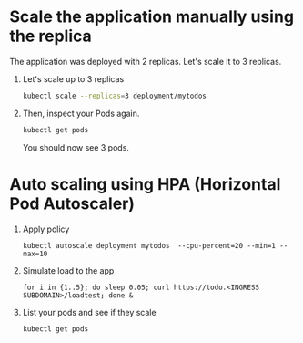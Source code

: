 # Scale the application manually using the replica

The application was deployed with 2 replicas. Let's scale it to 3 replicas.

1. Let's scale up to 3 replicas
    ```sh
    kubectl scale --replicas=3 deployment/mytodos
    ```

1. Then, inspect your Pods again.
    ```sh
    kubectl get pods
    ```
    You should now see 3 pods.
    

# Auto scaling using HPA (Horizontal Pod Autoscaler)

1. Apply policy 
    ```
    kubectl autoscale deployment mytodos  --cpu-percent=20 --min=1 --max=10
    ```
 2. Simulate load to the app
     ```
    for i in {1..5}; do sleep 0.05; curl https://todo.<INGRESS SUBDOMAIN>/loadtest; done &
    ```
 3. List your pods and see if they scale
    ```sh
    kubectl get pods
    ```
